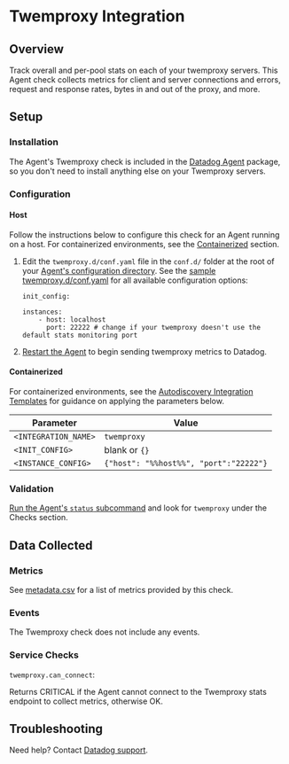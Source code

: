 # Twemproxy Integration

## Overview

Track overall and per-pool stats on each of your twemproxy servers. This Agent check collects metrics for client and server connections and errors, request and response rates, bytes in and out of the proxy, and more.

## Setup
### Installation

The Agent's Twemproxy check is included in the [Datadog Agent][2] package, so you don't need to install anything else on your Twemproxy servers.

### Configuration
#### Host

Follow the instructions below to configure this check for an Agent running on a host. For containerized environments, see the [Containerized](#containerized) section.

1. Edit the `twemproxy.d/conf.yaml` file in the `conf.d/` folder at the root of your [Agent's configuration directory][3]. See the [sample twemproxy.d/conf.yaml][4] for all available configuration options:

    ```
    init_config:

    instances:
        - host: localhost
          port: 22222 # change if your twemproxy doesn't use the default stats monitoring port
    ```

2. [Restart the Agent][5] to begin sending twemproxy metrics to Datadog.

#### Containerized
For containerized environments, see the [Autodiscovery Integration Templates][1] for guidance on applying the parameters below.

| Parameter            | Value                                  |
|----------------------|----------------------------------------|
| `<INTEGRATION_NAME>` | `twemproxy`                            |
| `<INIT_CONFIG>`      | blank or `{}`                          |
| `<INSTANCE_CONFIG>`  | `{"host": "%%host%%", "port":"22222"}` |

### Validation

[Run the Agent's `status` subcommand][6] and look for `twemproxy` under the Checks section.

## Data Collected
### Metrics

See [metadata.csv][7] for a list of metrics provided by this check.

### Events
The Twemproxy check does not include any events.

### Service Checks

`twemproxy.can_connect`:

Returns CRITICAL if the Agent cannot connect to the Twemproxy stats endpoint to collect metrics, otherwise OK.

## Troubleshooting
Need help? Contact [Datadog support][8].

[1]: https://docs.datadoghq.com/agent/autodiscovery/integrations
[2]: https://app.datadoghq.com/account/settings#agent
[3]: https://docs.datadoghq.com/agent/guide/agent-configuration-files/#agent-configuration-directory
[4]: https://github.com/DataDog/integrations-core/blob/master/twemproxy/datadog_checks/twemproxy/data/conf.yaml.example
[5]: https://docs.datadoghq.com/agent/guide/agent-commands/#start-stop-and-restart-the-agent
[6]: https://docs.datadoghq.com/agent/guide/agent-commands/#agent-status-and-information
[7]: https://github.com/DataDog/integrations-core/blob/master/twemproxy/metadata.csv
[8]: https://docs.datadoghq.com/help
